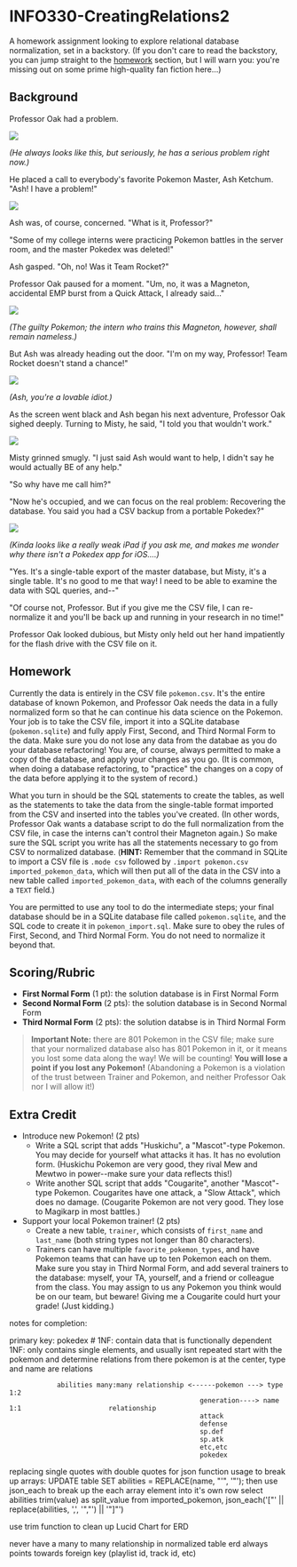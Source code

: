 # INFO330-CreatingRelations2

A homework assignment looking to explore relational database normalization, set in a backstory. (If you don't care to read the backstory, you can jump straight to the [homework](#homework) section, but I will warn you: you're missing out on some prime high-quality fan fiction here...)

## Background

Professor Oak had a problem. 

![](https://i.gr-assets.com/images/S/compressed.photo.goodreads.com/hostedimages/1379789459i/522786.jpg)

*(He always looks like this, but seriously, he has a serious problem right now.)*

He placed a call to everybody's favorite Pokemon Master, Ash Ketchum. "Ash! I have a problem!"

![](https://encrypted-tbn0.gstatic.com/images?q=tbn:ANd9GcRH05YoDkoBGN_gS9ByNYon8rCg6kOH9gABXQ&usqp=CAU)

Ash was, of course, concerned. "What is it, Professor?"

"Some of my college interns were practicing Pokemon battles in the server room, and the master Pokedex was deleted!"

Ash gasped. "Oh, no! Was it Team Rocket?"

Professor Oak paused for a moment. "Um, no, it was a Magneton, accidental EMP burst from a Quick Attack, I already said..."

![](https://archives.bulbagarden.net/media/upload/d/d9/0082Magneton.png)

*(The guilty Pokemon; the intern who trains this Magneton, however, shall remain nameless.)*

But Ash was already heading out the door. "I'm on my way, Professor! Team Rocket doesn't stand a chance!"

![](https://encrypted-tbn0.gstatic.com/images?q=tbn:ANd9GcReolHiQcHTcL2DMUC6JEzWxGurhUTvj_GNeg&usqp=CAU)

*(Ash, you're a lovable idiot.)*

As the screen went black and Ash began his next adventure, Professor Oak sighed deeply. Turning to Misty, he said, "I told you that wouldn't work."

![](https://qph.cf2.quoracdn.net/main-qimg-13b25f552a7e11d2835afeca83b18f92-lq)

Misty grinned smugly. "I just said Ash would want to help, I didn't say he would actually BE of any help."

"So why have me call him?"

"Now he's occupied, and we can focus on the real problem: Recovering the database. You said you had a CSV backup from a portable Pokedex?"

![](https://static.wikia.nocookie.net/pokemon/images/5/5c/Gen_I_Pokedex.png/revision/latest?cb=20100717083120)

*(Kinda looks like a really weak iPad if you ask me, and makes me wonder why there isn't a Pokedex app for iOS....)*

"Yes. It's a single-table export of the master database, but Misty, it's a single table. It's no good to me that way! I need to be able to examine the data with SQL queries, and--"

"Of course not, Professor. But if you give me the CSV file, I can re-normalize it and you'll be back up and running in your research in no time!"

Professor Oak looked dubious, but Misty only held out her hand impatiently for the flash drive with the CSV file on it.

## Homework

Currently the data is entirely in the CSV file `pokemon.csv`. It's the entire database of known Pokemon, and Professor Oak needs the data in a fully normalized form so that he can continue his data science on the Pokemon. Your job is to take the CSV file, import it into a SQLite database (`pokemon.sqlite`) and fully apply First, Second, and Third Normal Form to the data. Make sure you do not lose any data from the databae as you do your database refactoring! You are, of course, always permitted to make a copy of the database, and apply your changes as you go. (It is common, when doing a database refactoring, to "practice" the changes on a copy of the data before applying it to the system of record.)

What you turn in should be the SQL statements to create the tables, as well as the statements to take the data from the single-table format imported from the CSV and inserted into the tables you've created. (In other words, Professor Oak wants a database script to do the full normalization from the CSV file, in case the interns can't control their Magneton again.) So make sure the SQL script you write has all the statements necessary to go from CSV to normalized database. (**HINT:** Remember that the command in SQLite to import a CSV file is `.mode csv` followed by `.import pokemon.csv imported_pokemon_data`, which will then put all of the data in the CSV into a new table called `imported_pokemon_data`, with each of the columns generally a `TEXT` field.)

You are permitted to use any tool to do the intermediate steps; your final database should be in a SQLite database file called `pokemon.sqlite`, and the SQL code to create it in `pokemon_import.sql`. Make sure to obey the rules of First, Second, and Third Normal Form. You do not need to normalize it beyond that.

## Scoring/Rubric

* **First Normal Form** (1 pt): the solution database is in First Normal Form
* **Second Normal Form** (2 pts): the solution database is in Second Normal Form
* **Third Normal Form** (2 pts): the solution databse is in Third Normal Form

> **Important Note:** there are 801 Pokemon in the CSV file; make sure that your normalized database also has 801 Pokemon in it, or it means you lost some data along the way! We will be counting! **You will lose a point if you lost any Pokemon!** (Abandoning a Pokemon is a violation of the trust between Trainer and Pokemon, and neither Professor Oak nor I will allow it!)

## Extra Credit

* Introduce new Pokemon! (2 pts) 
    * Write a SQL script that adds "Huskichu", a "Mascot"-type Pokemon. You may decide for yourself what attacks it has. It has no evolution form. (Huskichu Pokemon are very good, they rival Mew and Mewtwo in power--make sure your data reflects this!)
    * Write another SQL script that adds "Cougarite", another "Mascot"-type Pokemon. Cougarites have one attack, a "Slow Attack", which does no damage. (Cougarite Pokemon are not very good. They lose to Magikarp in most battles.)
* Support your local Pokemon trainer! (2 pts)
    * Create a new table, `trainer`, which consists of `first_name` and `last_name` (both string types not longer than 80 characters). 
    * Trainers can have multiple `favorite_pokemon_types`, and have Pokemon teams that can have up to ten Pokemon each on them. Make sure you stay in Third Normal Form, and add several trainers to the database: myself, your TA, yourself, and a friend or colleague from the class. You may assign to us any Pokemon you think would be on our team, but beware! Giving me a Cougarite could hurt your grade! (Just kidding.)


notes for completion:

primary key: pokedex #
1NF: contain data that is functionally dependent
1NF: only contains single elements, and usually isnt repeated
start with the pokemon and determine relations from there
pokemon is at the center, type and name are relations

                abilities many:many relationship <------pokemon ---> type 1:2
                                                    generation----> name 1:1                      relationship
                                                    attack
                                                    defense
                                                    sp.def
                                                    sp.atk
                                                    etc,etc
                                                    pokedex 

replacing single quotes with double quotes for json function usage to break up arrays:
UPDATE table SET abilities = REPLACE(name, "'", '"');
then use json_each to break up the each array element into it's own row
select abilities trim(value) as split_value from imported_pokemon, json_each('["' || replace(abilities, ',', '","') || '"]"')


use trim function to clean up
Lucid Chart for ERD

never have a many to many relationship in normalized table
erd always points towards foreign key (playlist id, track id, etc)


